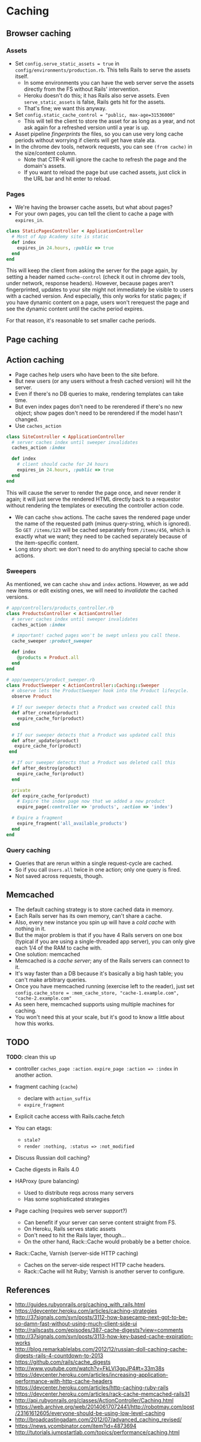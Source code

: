 # Caching

## Browser caching

### Assets

* Set `config.serve_static_assets = true` in
  `config/environments/production.rb`. This tells Rails to serve the
  assets itself.
    * In some environments you can have the web server serve the
      assets directly from the FS without Rails' intervention.
    * Heroku doesn't do this; it has Rails also serve assets. Even
      `serve_static_assets` is false, Rails gets hit for the assets.
    * That's fine; we want this anyway.
* Set `config.static_cache_control = "public, max-age=31536000"`
    * This will tell the client to store the asset for as long as a
      year, and not ask again for a refreshed version until a year is
      up.
* Asset pipeline *fingerprints* the files, so you can use very long
  cache periods without worrying if clients will get have stale ata.
* In the chrome dev tools, network requests, you can see `(from
  cache)` in the size/content column.
    * Note that CTR-R will ignore the cache to refresh the page and
      the domain's assets.
    * If you want to reload the page but use cached assets, just click
      in the URL bar and hit enter to reload.

### Pages

* We're having the browser cache assets, but what about pages?
* For your own pages, you can tell the client to cache a page with
  `expires_in`.

```ruby
class StaticPagesController < ApplicationController
  # Most of App Academy site is static
  def index
    expires_in 24.hours, :public => true
  end
end
```

This will keep the client from asking the server for the page again,
by setting a header named `cache-control` (check it out in chrome dev
tools, under network, response headers). However, because pages aren't
fingerprinted, updates to your site might not immediately be visible
to users with a cached version. And especially, this only works for
static pages; if you have dynamic content on a page, users won't
rerequest the page and see the dynamic content until the cache period
expires.

For that reason, it's reasonable to set smaller cache periods.

## Page caching

## Action caching

* Page caches help users who have been to the site before.
* But new users (or any users without a fresh cached version) will hit
  the server.
* Even if there's no DB queries to make, rendering templates can take
  time.
* But even index pages don't need to be rerendered if there's no new
  object; show pages don't need to be rerendered if the model hasn't
  changed.
* Use `caches_action`

```ruby
class SiteController < ApplicationController
  # server caches index until sweeper invalidates
  caches_action :index

  def index
    # client should cache for 24 hours
    expires_in 24.hours, :public => true
  end
end
```

This will cause the server to render the page once, and never render
it again; it will just serve the rendered HTML directly back to a
requestor without rendering the templates or executing the controller
action code.

* We can cache `show` actions. The cache saves the rendered page under
  the name of the requested path (minus query-string, which is
  ignored). So `GET /items/123` will be cached separately from
  `/items/456`, which is exactly what we want; they need to be cached
  separately because of the item-specific content.
* Long story short: we don't need to do anything special to cache show
  actions.

### Sweepers

As mentioned, we can cache `show` and `index` actions. However, as we
add new items or edit existing ones, we will need to *invalidate* the
cached versions.

```ruby
# app/controllers/products_controller.rb
class ProductsController < ActionController
  # server caches index until sweeper invalidates
  caches_action :index

  # important! cached pages won't be swept unless you call these.
  cache_sweeper :product_sweeper

  def index
    @products = Product.all
  end
end

# app/sweepers/product_sweeper.rb
class ProductSweeper < ActionController::Caching::Sweeper
  # observe lets the ProductSweeper hook into the Product lifecycle.
  observe Product

  # If our sweeper detects that a Product was created call this
  def after_create(product)
    expire_cache_for(product)
  end

  # If our sweeper detects that a Product was updated call this
  def after_update(product)
   expire_cache_for(product)
 end

  # If our sweeper detects that a Product was deleted call this
  def after_destroy(product)
    expire_cache_for(product)
  end

  private
  def expire_cache_for(product)
    # Expire the index page now that we added a new product
    expire_page(:controller => 'products', :action => 'index')

  # Expire a fragment
    expire_fragment('all_available_products')
  end
end
```

### Query caching

* Queries that are rerun within a single request-cycle are cached.
* So if you call `Users.all` twice in one action; only one query is
  fired.
* Not saved across requests, though.

## Memcached

* The default caching strategy is to store cached data in memory.
* Each Rails server has its own memory, can't share a cache.
* Also, every new instance you spin up will have a *cold cache* with
  nothing in it.
* But the major problem is that if you have 4 Rails servers on one box
  (typical if you are using a single-threaded app server), you can
  only give each 1/4 of the RAM to cache with.
* One solution: memcached
* Memcached is a *cache server*; any of the Rails servers can connect
  to it.
* It's way faster than a DB because it's basically a big hash table;
  you can't make arbitrary queries.
* Once you have memcached running (exercise left to the reader), just
  set `config.cache_store = :mem_cache_store, "cache-1.example.com",
  "cache-2.example.com"`
* As seen here, memcached supports using multiple machines for
  caching.
* You won't need this at your scale, but it's good to know a little
  about how this works.

## TODO

**TODO**: clean this up

* controller `caches_page :action`. `expire_page :action => :index` in
  another action.
* fragment caching (`cache`)
    * declare with `action_suffix`
    * `expire_fragment`
* Explicit cache access with Rails.cache.fetch
* You can etags:
    * `stale?`
    * `render :nothing, :status => :not_modified`
* Discuss Russian doll caching?
* Cache digests in Rails 4.0

* HAProxy (pure balancing)
    * Used to distribute reqs across many servers
    * Has some sophisticated strategies
* Page caching (requires web server support?)
    * Can benefit if your server can serve content straight from FS.
    * On Heroku, Rails serves static assets
    * Don't need to hit the Rails layer, though...
    * On the other hand, Rack::Cache would probably be a better
      choice.
* Rack::Cache, Varnish (server-side HTTP caching)
    * Caches on the server-side respect HTTP cache headers.
    * Rack::Cache will hit Ruby; Varnish is another server to
      configure.

## References

* http://guides.rubyonrails.org/caching_with_rails.html
* https://devcenter.heroku.com/articles/caching-strategies
* http://37signals.com/svn/posts/3112-how-basecamp-next-got-to-be-so-damn-fast-without-using-much-client-side-ui
* http://railscasts.com/episodes/387-cache-digests?view=comments
* http://37signals.com/svn/posts/3113-how-key-based-cache-expiration-works
* http://blog.remarkablelabs.com/2012/12/russian-doll-caching-cache-digests-rails-4-countdown-to-2013
* https://github.com/rails/cache_digests
* http://www.youtube.com/watch?v=FkLVl3gpJP4#t=33m38s
* https://devcenter.heroku.com/articles/increasing-application-performance-with-http-cache-headers
* https://devcenter.heroku.com/articles/http-caching-ruby-rails
* https://devcenter.heroku.com/articles/rack-cache-memcached-rails31
* http://api.rubyonrails.org/classes/ActionController/Caching.html
* https://web.archive.org/web/20140617072441/http://robotmay.com/post/23161612605/everyone-should-be-using-low-level-caching
* http://broadcastingadam.com/2012/07/advanced_caching_revised/
* https://news.ycombinator.com/item?id=4873694
* http://tutorials.jumpstartlab.com/topics/performance/caching.html
